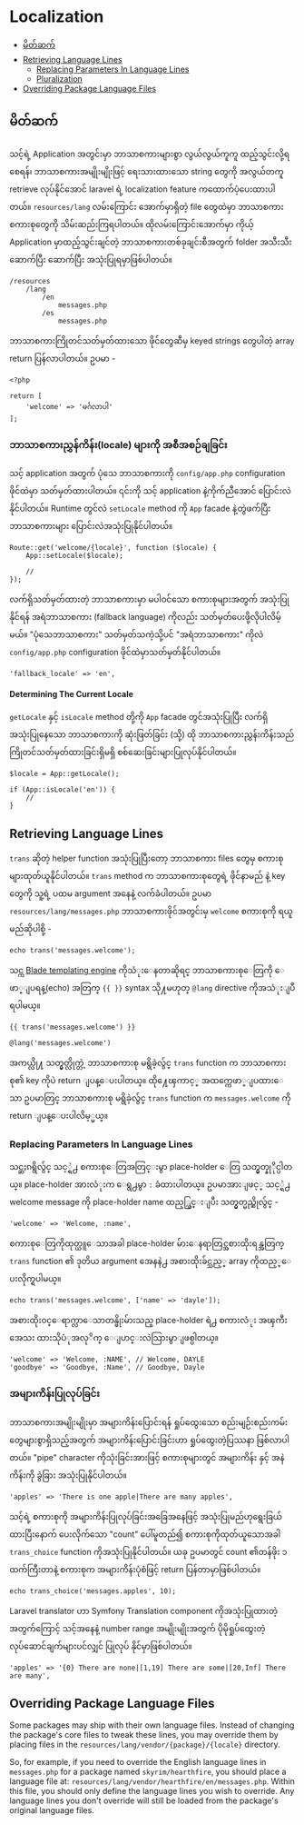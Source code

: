 # Localization

- [မိတ်ဆက်](#introduction)
- [Retrieving Language Lines](#retrieving-language-lines)
    - [Replacing Parameters In Language Lines](#replacing-parameters-in-language-lines)
    - [Pluralization](#pluralization)
- [Overriding Package Language Files](#overriding-package-language-files)

<a name="introduction"></a>
## မိတ်ဆက်

သင့်ရဲ့ Application အတွင်းမှာ ဘာသာစကားများစွာ လွယ်လွယ်ကူကူ ထည့်သွင်းလို့ရစေရန်၊ ဘာသာစကားအမျိုးမျိုးဖြင့် ရေးသားထားသော string တွေကို အလွယ်တကူ retrieve လုပ်နိုင်အောင် laravel ရဲ့ localization feature ကထောက်ပံ့ပေးထားပါတယ်။ `resources/lang` လမ်းကြောင်း အောက်မှာရှိတဲ့ file တွေထဲမှာ ဘာသာစကား စကားစုတွေကို သိမ်းဆည်းကြရပါတယ်။ ထိုလမ်းကြောင်းအောက်မှာ ကိုယ့် Application မှာထည့်သွင်းချင်တဲ့ ဘာသာစကားတစ်ခုချင်းစီအတွက် folder အသီးသီးဆောက်ပြီး ဆောက်ပြီး အသုံးပြုရမှာဖြစ်ပါတယ်။

    /resources
        /lang
            /en
                messages.php
            /es
                messages.php

ဘာသာစကားကြိုတင်သတ်မှတ်ထားသော ဖိုင်တွေဆီမှ keyed strings တွေပါတဲ့ array return ပြန်လာပါတယ်။ ဥပမာ -

    <?php

    return [
        'welcome' => 'မင်္ဂလာပါ'
    ];

### ဘာသာစကားညွှန်ကိန်း(locale) များကို အစီအစဉ်ချခြင်း

သင့် application အတွက် ပုံသေ ဘာသာစကားကို `config/app.php` configuration ဖိုင်ထဲမှာ သတ်မှတ်ထားပါတယ်။ ၎င်းကို သင့် application နဲ့ကိုက်ညီအောင် ပြောင်းလဲနိုင်ပါတယ်။ Runtime တွင်လဲ `setLocale` method ကို `App` facade နဲ့တွဲဖက်ပြီး ဘာသာစကားများ ပြောင်းလဲအသုံးပြုနိုင်ပါတယ်။

    Route::get('welcome/{locale}', function ($locale) {
        App::setLocale($locale);

        //
    });

လက်ရှိသတ်မှတ်ထားတဲ့ ဘာသာစကားမှာ မပါဝင်သော စကားစုများအတွက် အသုံးပြုနိုင်ရန် အရံဘာသာစကား (fallback language) ကိုလည်း သတ်မှတ်ပေးဖို့လိုပါလိမ့်မယ်။ "ပုံသေဘာသာစကား" သတ်မှတ်သကဲ့သို့ပင် "အရံဘာသာစကား" ကိုလဲ `config/app.php` configuration ဖိုင်ထဲမှာသတ်မှတ်နိုင်ပါတယ်။

    'fallback_locale' => 'en',

#### Determining The Current Locale

`getLocale` နှင့် `isLocale` method တို့ကို `App` facade တွင်အသုံးပြုပြီး လက်ရှိအသုံးပြုနေသော ဘာသာစကားကို ဆုံးဖြတ်ခြင်း (သို့) ထို ဘာသာစကားညွှန်းကိန်းသည် ကြိုတင်သတ်မှတ်ထားခြင်းရှိမရှိ စစ်ဆေးခြင်းများပြုလုပ်နိုင်ပါတယ်။

    $locale = App::getLocale();

    if (App::isLocale('en')) {
        //
    }

<a name="retrieving-language-lines"></a>
## Retrieving Language Lines

`trans` ဆိုတဲ့ helper function အသုံးပြုပြီးတော့ ဘာသာစကား files တွေမှ စကားစုများထုတ်ယူနိုင်ပါတယ်။ `trans` method က ဘာသာစကားစုတွေရဲ့ ဖိုင်နာမည် နဲ့ key တွေကို သူ့ရဲ့ ပထမ argument အနေနဲ့ လက်ခံပါတယ်။ ဥပမာ `resources/lang/messages.php` ဘာသာစကားဖိုင်အတွင်းမှ `welcome` စကားစုကို ရယူမည်ဆိုပါစို့ -

    echo trans('messages.welcome');

သင္က [Blade templating engine](/docs/{{version}}/blade) ကိုသံုးေနတာဆိုရင္ ဘာသာစကားစုေတြကို ေဖာ္ျပရန္(echo) အတြက္  `{{ }}` syntax သို႔မဟုတ္ `@lang` directive ကိုအသံုးျပဳရပါမယ္။

    {{ trans('messages.welcome') }}

    @lang('messages.welcome')

အကယ္လို႔ သတ္မွတ္လိုက္တဲ့ ဘာသာစကားစု မရွိခဲ့လ်ွင္ `trans` function က ဘာသာစကားစု၏ key ကိုပဲ return ျပန္ေပးပါတယ္။ ထို႔ေၾကာင့္ အထက္ကေဖာ္ျပထားေသာ ဥပမာတြင္ ဘာသာစကားစု မရွိခဲ့လ်ွင္ `trans` function က `messages.welcome` ကို return ျပန္ေပးပါလိမ့္မယ္။

<a name="replacing-parameters-in-language-lines"></a>
### Replacing Parameters In Language Lines

သင္ဆႏၵရွိလွ်င္ သင့္ရဲ႕ စကားစုေတြအတြင္းမွာ place-holder ေတြ သတ္မွတ္နုိုင္ပါတယ္။ place-holder အားလံုးက ေရွ႕မွာ `:` ခံထားပါတယ္။ ဥပမာအားျဖင့္ သင့္ရဲ႕ welcome message ကို place-holder name ထည့္သြင္းျပီး သတ္မွတ္မည္ဆိုလ်ွင္ - 

    'welcome' => 'Welcome, :name',

စကားစုေတြကိုထုတ္ယူေသာအခါ place-holder မ်ားေနရာတြင္အစားထိုးရန္အတြက္ `trans` function ၏ ဒုတိယ argument အေနနဲ႕ အစားထိုးခ်င္သည့္ array ကိုထည့္ေပးလိုက္ရပါမယ္။

    echo trans('messages.welcome', ['name' => 'dayle']);

အစားထိုး၀င္ေရာက္လာေသာတန္ဖိုးမ်ားသည္ place-holder ရဲ႕ စကားလံုး အၾကီးအေသး ထားသိုပံုအလုိက္ ေျပာင္းလဲသြားမွာျဖစ္ပါတယ္။

    'welcome' => 'Welcome, :NAME', // Welcome, DAYLE
    'goodbye' => 'Goodbye, :Name', // Goodbye, Dayle


<a name="pluralization"></a>
### အများကိန်းပြုလုပ်ခြင်း

ဘာသာစကားအမျိုးမျိုးမှာ အများကိန်းပြောင်းရန် ရှုပ်ထွေးသော စည်းမျဉ်းစည်းကမ်းတွေများစွာရှိသည့်အတွက် အများကိန်းပြောင်းခြင်းဟာ ရှုပ်ထွေးတဲ့ပြဿနာ ဖြစ်လာပါတယ်။ "pipe" character ကိုသုံးခြင်းအားဖြင့် စကားစုများတွင် အများကိန်း နှင့် အနဲကိန်းကို ခွဲခြား အသုံးပြုနိုင်ပါတယ်။

    'apples' => 'There is one apple|There are many apples',

သင့်ရဲ့ စကားစုကို အများကိန်းပြုလုပ်ခြင်းအခြေအနေဖြင့် အသုံးပြုမည်ဟုရွေးခြယ်ထားပြီးနောက် ပေးလိုက်သော "count" ပေါ်မူတည်၍ စကားစုကိုထုတ်ယူသောအခါ `trans_choice` function ကိုအသုံးပြုနိုင်ပါတယ်။ ယခု ဥပမာတွင် count ၏တန်ဖိုး ၁ ထက်ကြီးတာနဲ့ စကားစုက အများကိန်းပုံစံဖြင့် return ပြန်တာမှာဖြစ်ပါတယ်။

    echo trans_choice('messages.apples', 10);

Laravel translator ဟာ Symfony Translation component ကိုအသုံးပြုထားတဲ့အတွက်ကြောင့် သင့်အနေနဲ့ number range အမျိုးမျိုးအတွက် ပိုမိုရှုပ်ထွေးတဲ့လုပ်ဆောင်ချက်များပင်လျှင် ပြုလုပ် နိုင်မှာဖြစ်ပါတယ်။

    'apples' => '{0} There are none|[1,19] There are some|[20,Inf] There are many',

<a name="overriding-package-language-files"></a>
## Overriding Package Language Files

Some packages may ship with their own language files. Instead of changing the package's core files to tweak these lines, you may override them by placing files in the `resources/lang/vendor/{package}/{locale}` directory.

So, for example, if you need to override the English language lines in `messages.php` for a package named `skyrim/hearthfire`, you should place a language file at: `resources/lang/vendor/hearthfire/en/messages.php`. Within this file, you should only define the language lines you wish to override. Any language lines you don't override will still be loaded from the package's original language files.
